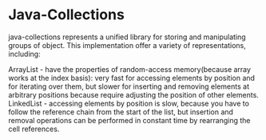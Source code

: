 # Java-Collections

java-collections represents a unified library for storing and manipulating groups of object. This implementation offer a variety of representations, including:

ArrayList - have the properties of random-access memory(because array works at the index basis): very fast for accessing elements by position and for iterating over them, but slower for inserting and removing elements at arbitrary positions because require adjusting the position of other elements. </br>
LinkedList - accessing elements by position is slow, because you have to follow the reference chain from the start of the list, but insertion and removal operations can be performed in constant time by rearranging the cell references.
